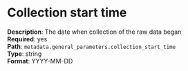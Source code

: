 

# Collection start time

**Description**: The date when collection of the raw data began <br/>
**Required**: yes <br/>
**Path**: `metadata.general_parameters.collection_start_time` <br/>
**Type**: string <br/>
**Format**: YYYY-MM-DD
